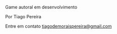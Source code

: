 Game autoral em desenvolvimento

Por Tiago Pereira

Entre em contato tiagodemoraispereira@gmail.com
